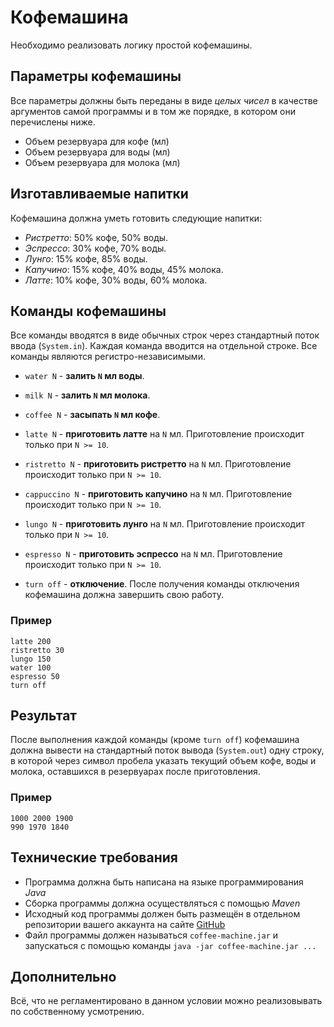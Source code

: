 # Кофемашина

Необходимо реализовать логику простой кофемашины.

## Параметры кофемашины

Все параметры должны быть переданы в виде *целых чисел* в качестве аргументов самой программы и в том же порядке, в котором они перечислены ниже.

* Объем резервуара для кофе (мл)
* Объем резервуара для воды (мл)
* Объем резервуара для молока (мл)

## Изготавливаемые напитки

Кофемашина должна уметь готовить следующие напитки:

* *Ристретто*: 50% кофе, 50% воды.
* *Эспрессо*: 30% кофе, 70% воды.
* *Лунго*: 15% кофе, 85% воды.
* *Капучино*: 15% кофе, 40% воды, 45% молока.
* *Латте*: 10% кофе, 30% воды, 60% молока.

## Команды кофемашины

Все команды вводятся в виде обычных строк через стандартный поток ввода (`System.in`). Каждая команда вводится на отдельной строке. Все команды являются регистро-независимыми.

* `water N` - **залить `N` мл воды**.

* `milk N` - **залить `N` мл молока**.

* `coffee N` - **засыпать `N` мл кофе**.

* `latte N` - **приготовить латте** на `N` мл. Приготовление происходит только при `N >= 10`.

* `ristretto N` - **приготовить ристретто** на `N` мл. Приготовление происходит только при `N >= 10`.

* `cappuccino N` - **приготовить капучино** на `N` мл. Приготовление происходит только при `N >= 10`.

* `lungo N` - **приготовить лунго** на `N` мл. Приготовление происходит только при `N >= 10`.

* `espresso N` - **приготовить эспрессо** на `N` мл. Приготовление происходит только при `N >= 10`.

* `turn off` - **отключение**. После получения команды отключения кофемашина должна завершить свою работу.


### Пример

```
latte 200
ristretto 30
lungo 150
water 100
espresso 50
turn off
```

## Результат

После выполнения каждой команды (кроме `turn off`) кофемашина должна вывести на стандартный поток вывода (`System.out`) одну строку, в которой через символ пробела указать текущий объем кофе, воды и молока, оставшихся в резервуарах после приготовления.

### Пример

```
1000 2000 1900
990 1970 1840
```

## Технические требования

* Программа должна быть написана на языке программирования _Java_
* Сборка программы должна осуществляться с помощью _Maven_
* Исходный код программы должен быть размещён в отдельном репозитории вашего аккаунта на сайте [GitHub](https://github.com)
* Файл программы должен называться `coffee-machine.jar` и запускаться с помощью команды `java -jar coffee-machine.jar ...`

## Дополнительно

Всё, что не регламентировано в данном условии можно реализовывать по собственному усмотрению.
